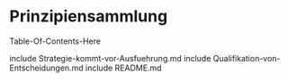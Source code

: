 # Prinzipiensammlung

Table-Of-Contents-Here

include Strategie-kommt-vor-Ausfuehrung.md
include Qualifikation-von-Entscheidungen.md
include README.md


